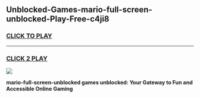 
## Unblocked-Games-mario-full-screen-unblocked-Play-Free-c4ji8
<h3>
<a href="https://premium76.site?title=mario-full-screen-unblocked&ref=20M">CLICK TO PLAY</a></h3>
<hr>

<h3>
<a href="https://premium76.site?title=mario-full-screen-unblocked&ref=20M">CLICK 2 PLAY</a>
  
</h3>

<a href="https://premium76.site?title=mario-full-screen-unblocked&ref=19M"><img src="https://clearcache.store/games.png"></a>


**mario-full-screen-unblocked games unblocked: Your Gateway to Fun and Accessible Online Gaming**
